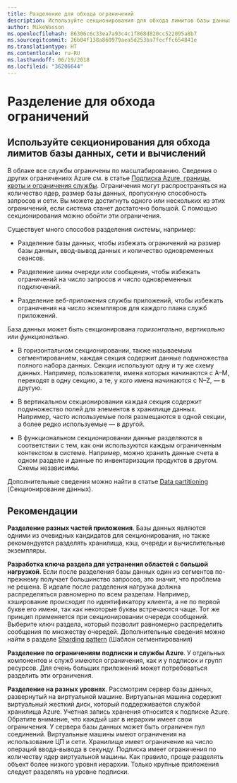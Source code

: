 ```yaml
---
title: Разделение для обхода ограничений
description: Используйте секционирования для обхода лимитов базы данных, сети и вычислений
author: MikeWasson
ms.openlocfilehash: 86306c6c33ea7a93c4c1f868d820cc522095a8b7
ms.sourcegitcommit: 26b04f138a860979aea5d253ba7fecffc654841e
ms.translationtype: HT
ms.contentlocale: ru-RU
ms.lasthandoff: 06/19/2018
ms.locfileid: "36206644"
---
```

# <a name="partition-around-limits"></a>Разделение для обхода ограничений

## <a name="use-partitioning-to-work-around-database-network-and-compute-limits"></a>Используйте секционирования для обхода лимитов базы данных, сети и вычислений

В облаке все службы ограничены по масштабированию. Сведения о других ограничениях Azure см. в статье [Подписка Azure, границы, квоты и ограничения службы][azure-limits]. Ограничения могут распространяться на количество ядер, размер базы данных, пропускную способность запросов и сети. Вы можете достигнуть одного или нескольких из этих ограничений, если система станет достаточно большой. С помощью секционирования можно обойти эти ограничения.

Существует много способов разделения системы, например:

- Разделение базы данных, чтобы избежать ограничений на размер базы данных, ввод-вывод данных и количество одновременных сеансов.

- Разделение шины очереди или сообщения, чтобы избежать ограничений на число запросов и число одновременных подключений.

- Разделение веб-приложения службы приложений, чтобы избежать ограничения на число экземпляров для каждого плана служб приложений. 

База данных может быть секционирована *горизонтально*, *вертикально* или *функционально*.

- В горизонтальном секционировании, также называемым сегментированием, каждая секция содержит данные подмножества полного набора данных. Секции используют одну и ту же схему данных. Например, пользователи, имена которых начинаются с А&ndash;M, переходят в одну секцию, а те, у кого имена начинаются с N&ndash;Z, — в другую.

- В вертикальном секционировании каждая секция содержит подмножество полей для элементов в хранилище данных. Например, часто используемые поля размещаются в одной секции, а более редко используемые — в другой.

- В функциональном секционировании данные разделяются в соответствии с тем, как они используются каждым ограниченным контекстом в системе. Например, можно хранить данные счета в одном разделе и данные по инвентаризации продуктов в другом. Схемы независимы.

Дополнительные сведения можно найти в статье [Data partitioning][data-partitioning-guidance] (Секционирование данных).

## <a name="recommendations"></a>Рекомендации

**Разделение разных частей приложения**. Базы данных являются одними из очевидных кандидатов для секционирования, но также рекомендуется разделять хранилища, кэш, очереди и вычислительные экземпляры.

**Разработка ключа раздела для устранения областей с большой нагрузкой**. Если после разделения базы данных один из сегментов по-прежнему получает большинство запросов, это значит, что проблема не решена. В идеале после разделения нагрузка должна распределяться равномерно по всем разделам. Например, хэширование происходит по идентификатору клиента, а не по первой букве его имени, так как некоторые буквы встречаются чаще. Тот же принцип применяется при секционировании очереди сообщений. Выберите ключ раздела, который позволит равномерно распределить сообщения по множеству очередей. Дополнительные сведения можно найти в разделе [Sharding pattern][sharding] (Шаблон сегментирования)

**Разделение по ограничениям подписки и службы Azure**. У отдельных компонентов и служб имеются ограничения, как и у подписок и групп ресурсов. Для очень больших приложений может потребоваться разделить эти ограничения.  

**Разделение на разных уровнях**. Рассмотрим сервер базы данных, развернутый на виртуальной машине. Виртуальная машина содержит виртуальный жесткий диск, который поддерживается службой хранилища Azure. Учетная запись хранения относится к подписке Azure. Обратите внимание, что каждый шаг в иерархии имеет свои ограничения. У сервера базы данных может быть ограничен пул соединений. Виртуальные машины имеют ограничения на использование ЦП и сети. Хранилище имеет ограничение на число операций ввода-вывода в секунду. Подписка имеет ограничения по количеству ядер виртуальной машины. Как правило, проще разделять объект более низкого уровня иерархии. Только крупные приложения следует разделять на уровне подписки. 

<!-- links -->

[azure-limits]: /azure/azure-subscription-service-limits
[data-partitioning-guidance]: ../../best-practices/data-partitioning.md
[sharding]: ../../patterns/sharding.md

 